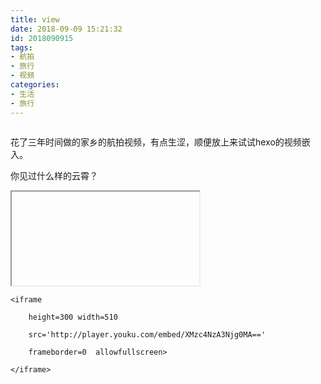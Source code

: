 ```yaml
---
title: view
date: 2018-09-09 15:21:32
id: 2018090915
tags:
- 航拍
- 旅行
- 视频
categories:
- 生活
- 旅行
---
```


![]()

花了三年时间做的家乡的航拍视频，有点生涩，顺便放上来试试hexo的视频嵌入。

你见过什么样的云霄？

<iframe 

​	height=300 width=510 

​	src='http://player.youku.com/embed/XMzc4NzA3Njg0MA==' 

​	frameborder=0  allowfullscreen>

</iframe>



```
<iframe 

	height=300 width=510 

	src='http://player.youku.com/embed/XMzc4NzA3Njg0MA==' 

	frameborder=0  allowfullscreen>

</iframe>

```

